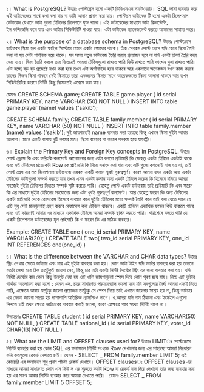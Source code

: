 ১। What is PostgreSQL?
উত্তরঃ পোস্টগ্রেস হলো একটি ডিবিএমএস সফটওয়্যার। SQL ভাষা ব্যবহার করে এই ডাটাবেজের সাথে কথা বলা যায় বা ডাটা আদান প্রদান করা যায়।
পোস্টগ্রস ডাটাবেজ টি হলো একটা রিলেশনাল ডেটাবেজ যেখানে ডাটা গুলো টেবিলের রিলেশনে যুক্ত থাকে। এই ডাটাবেজের মাধ্যমে ডাটা রিডান্টেন্সি,  
ইন কন্সিস্তেন্সি কমে যায় এবং ডাটার সিকিউরিটি পাওয়া যায়। এটা ডাটাবেজ ম্যানেজমেন্ট করতে আমাদের সাহায্য করে।

২। What is the purpose of a database schema in PostgreSQL?
উত্তরঃ পোস্টগ্রেসে ডাটাবেস স্কিমা হল একটা ফাইল সিস্টেমে যেমন একটা ফোল্ডার থাকে। ঠিক সেরকম পোস্ট গ্রেসে যদি কোন স্কিমা তৈরি করা না
হয় সেটা পাবলিক হয়ে থাকে। সব সময় নতুন ডাটাবেজ তৈরি করার প্রয়োজন হবে না যদি একটা স্ক্রিমা তৈরি করে নেয়া যায়। স্কিমা তৈরি করলে তার
ভিতরেই আমরা টেবিলগুলো রাখতে পারি ভিউ রাখতে পারি ফাংশন গুলা রাখতে পারি। এটা হচ্ছে বড় বড় প্রজেক্টে যখন করা হবে তখন এটা অর্গানাইজ
হয়ে থাকবে আর একসাথে অনেকজন যখন কাজ করবে তাদের নিজস্ব স্কিমা থাকবে সেই স্কিমাতে তারা একজনের স্কিমার সাথে আরেকজনের স্কিমা আলাদা
থাকবে আর তখন সিকিউরিটির কারণে নির্দিষ্ট কিছু স্কিমাতেই এক্সেস করা যায়।

যেমনঃ CREATE SCHEMA game;
CREATE TABLE game.player (
id serial PRIMARY KEY,
name VARCHAR (50) NOT NULL
)
INSERT INTO table game.player (name) values ('sakib');

CREATE SCHEMA family;
CREATE TABLE family.member (
id serial PRIMARY KEY,
name VARCHAR (50) NOT NULL
)
INSERT INTO table family.member (name) values ('sakib');
দুই জায়গাতেই name ব্যবহার করা হয়েছে কিন্তু এখানে স্কিমা দুইটা আবার আলাদা। মানে একটি বাসায় দুটি রুমের মত। স্কিমা ব্যবহার না করলে গনরুম হয়ে যায়😉।

৩। Explain the Primary Key and Foreign Key concepts in PostgreSQL.
উত্তরঃ পোস্ট ড্রেসে কি এবং ফরিংকি কনসেপ্ট আলোচনার জন্য যেটা বলবো প্রাইমারি কি যেহেতু একটা টেবিলে একটাই থাকে এবং ওই টেবিলের প্রত্যেকটা Row কে
প্রাইমারি কি দিয়ে সনাক্ত করা যায় এবং এটি গুলো কখনোই নাল হয় না, তাই পোস্ট গ্রেস এর মত রিলেশনাল ডাটাবেজে এরকম একটি কলাম খুবই গুরুত্বপূর্ণ।
কারণ আমরা যখন একটা অন্য একটা টেবিলের ডাটাগুলো সম্পর্ক করতে যাব তখন এমন একটা কলাম অন্য একটি টেবিলে ফরেন কি হিসেবে বসিয়ে আমরা সহজেই
দুইটা টেবিলের ভিতরে সম্পর্ক সৃষ্টি করতে পারি। যেহেতু পোস্ট একটি ডাটাবেজ তাই প্রাইমারি কি এবং ফরেন কি এর মাধ্যমে দুইটা টেবিলের সংযোগের জন্য এটা খুবই
গুরুত্বপূর্ণ কনসেপ্ট। আর যেহেতু ফরেন কি অন্য টেবিলের একটা প্রাইমারি থেকে রেফারেন্স হিসেবে ব্যবহার করে দুইটা টেবিলের মধ্যে সম্পর্ক তৈরি করে তাই বলা যেতে
পারে যে এটি শুধু সেই মানগুলোই গ্রহণ করবে রেফারেন্স করা টেবিলে থাকবে। একটি টেবিলে একাধিক ফরেন কিউ থাকতে পারে এবং এই কারণেই আবার এর মাধ্যমে
একাধিক টেবিলে আমরা সম্পর্ক স্থাপন করতে পারি। পরিশেষে বলতে পারি যে একটি রিলেশনাল ডাটাবেজের মূল প্রাইমারি কি ও ফরেন কি এর সঠিক ব্যবহার।

Example: CREATE TABLE one (
one_id serial PRIMARY KEY,
name VARCHAR(20);
)
CREATE TABLE two(
two_id serial PRIMARY KEY,
one_id INT REFERENCES one(one_id)
)

৪। What is the difference between the VARCHAR and CHAR data types?
উত্তরঃ স্ট্রিং লেখার ক্ষেত্রে ভাটচার এবং চার এই দুইটা ব্যবহার করা হয়। কোন ডাটা টাইপ যদি ভার্চার ব্যবহার করা হয় তাহলে যতটা লেখা হবে ঠিক ততটুকুই জায়গা নেয়,
কিন্তু চার এটা একটা নির্দিষ্ট দৈর্ঘ্যের স্ট্রিং এর জন্য ব্যবহার করা হয়। যদি নির্দিষ্ট দৈর্ঘ্যের কম কোন কিছু ইনপুট দেয়া হয় ওই খালি জায়গাগুলো স্পেস দিয়ে কোন পূরণ হয়ে
যায়।
নিচে এই দুটোর পার্থক্য আলোচনা করা হলো :
যেমন -ক. চারে সাধারণত পারফরম্যান্স ভালো হবে যদি সবগুলোর দৈর্ঘ্য আমরা একই দিতে পারি, এক্ষেত্রে আবার যতটুকু জায়গা প্রয়োজন ততটুকু সে স্পেস দিয়ে তাই
এখানে জায়গার সাশ্রয় হয় না,
কিন্তু ভাটচার এর ক্ষেত্রে জায়গা সাশ্রয় হয় পাশাপাশি অতিরিক্ত প্রসেসিংও লাগে।
খ.আমরা যদি নাম ঠিকানা এবং ইমেইল এগুলো লিখতে চাই তখন ক্ষেত্রে ভাটচারের ব্যবহার করাই ভালো, কারণ এক্ষেত্রে আর সংখ্যা নির্দিষ্ট থাকে না।

উদাহরণঃ CREATE TABLE student (
id serial PRIMARY KEY,
name VARCHAR(50) NOT NULL,
)
CREATE TABLE national_id (
id serial PRIMARY KEY,
voter_id CHAR(13) NOT NULL
)

৫। What are the LIMIT and OFFSET clauses used for?
উত্তরঃ LIMITঃ পোস্টগ্রেসে লিমিট ব্যবহার করা হয় কোন SQL এর ফলাফলে নির্দিষ্ট সংখ্যক Row দেখানোর জন্য এর সাহায্যে আমরা নিরধারন করি কতগুলো
রেকর্ড দেখাতে চাই।
যেমন -
SELECT _ FROM family.member LIMIT 5;
এই কোয়েরি এর ফলাফলে শুধু প্রথম পাঁচটা রেকর্ড দেখাবে।
OFFSET clausesঃ OFFSET clauses এর মাধ্যমে আমরা সাধারণত কোন এস কিউ ল এর শুরুতে কয়টা Row বা রেকর্ড বাদ দিয়ে দেখাবো তার জন্য ব্যবহার
করা হয় এর সাথে আবার লিমিট ব্যবহার করে আমরা দেখাতে পারি। 
যেমনঃ SELECT _ FROM family.member LIMIT 5 OFFSET 5;
